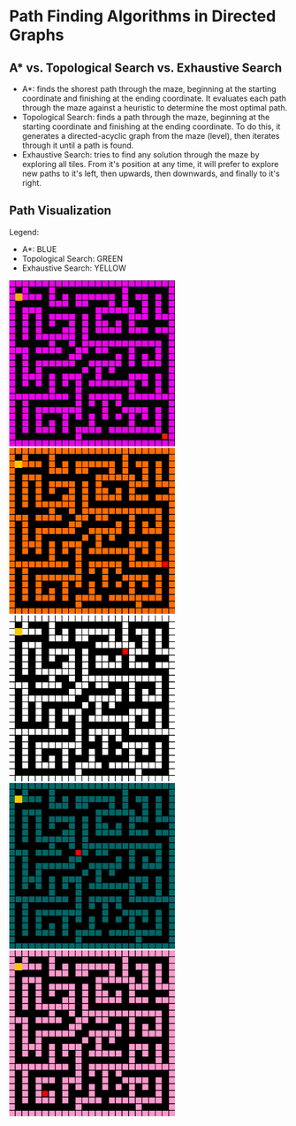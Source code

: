 # Path Finding Algorithms in Directed Graphs
## A* vs. Topological Search vs. Exhaustive Search
- A*: finds the shorest path through the maze, beginning at the starting coordinate and finishing at the ending coordinate. It evaluates each path through the maze against a heuristic to determine the most optimal path.
- Topological Search: finds a path through the maze, beginning at the starting coordinate and finishing at the ending coordinate. To do this, it generates a directed-acyclic graph from the maze (level), then iterates through it until a path is found.
- Exhaustive Search: tries to find any solution through the maze by exploring all tiles. From it's position at any time, it will prefer to explore new paths to it's left, then upwards, then downwards, and finally to it's right.
 
## Path Visualization
Legend:
- A*: BLUE
- Topological Search: GREEN
- Exhaustive Search: YELLOW

<img src="./output/LEVEL1.gif" width="300" height="300"> <img src="./output/LEVEL2.gif" width="300" height="300"> <img src="./output/LEVEL3.gif" width="300" height="300"> <img src="./output/LEVEL4.gif" width="300" height="300"> <img src="./output/LEVEL5.gif" width="300" height="300">